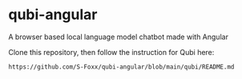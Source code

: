 # qubi-angular
A browser based local language model chatbot made with Angular

Clone this repository, then follow the instruction for Qubi here:

``https://github.com/S-Foxx/qubi-angular/blob/main/qubi/README.md``
